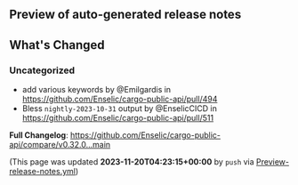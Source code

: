## Preview of auto-generated release notes
<!-- Release notes generated using configuration in .github/release.yml at main -->

## What's Changed
### Uncategorized
* add various keywords by @Emilgardis in https://github.com/Enselic/cargo-public-api/pull/494
* Bless `nightly-2023-10-31` output by @EnselicCICD in https://github.com/Enselic/cargo-public-api/pull/511


**Full Changelog**: https://github.com/Enselic/cargo-public-api/compare/v0.32.0...main


(This page was updated **2023-11-20T04:23:15+00:00** by `push` via [Preview-release-notes.yml](https://github.com/Enselic/cargo-public-api/actions/runs/6925503693))

